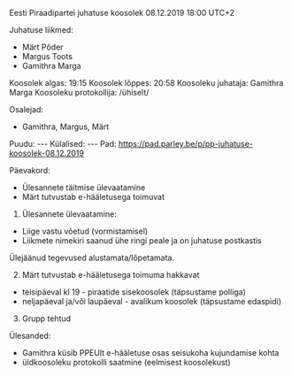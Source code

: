 Eesti Piraadipartei juhatuse koosolek 
08.12.2019 18:00 UTC+2
 
Juhatuse liikmed:
* Märt Põder
* Margus Toots
* Gamithra Marga
    
Koosolek algas: 19:15
Koosolek lõppes: 20:58
Koosoleku juhataja: Gamithra Marga
Koosoleku protokollija: /ühiselt/
    
Osalejad:
* Gamithra, Margus, Märt
    
Puudu: ---
Külalised: ---
Pad: https://pad.parley.be/p/pp-juhatuse-koosolek-08.12.2019
 
Päevakord:
* Ülesannete täitmise ülevaatamine
* Märt tutvustab e-hääletusega toimuvat

1. Ülesannete ülevaatamine:

* Liige vastu võetud (vormistamisel)
* Liikmete nimekiri saanud ühe ringi peale ja on juhatuse postkastis

Ülejäänud tegevused alustamata/lõpetamata.

2. Märt tutvustab e-hääletusega toimuma hakkavat

* teisipäeval kl 19 - piraatide sisekoosolek (täpsustame polliga)
* neljapäeval ja/või laupäeval - avalikum koosolek (täpsustame edaspidi)

3. Grupp tehtud

Ülesanded:
* Gamithra küsib PPEUlt e-hääletuse osas seisukoha kujundamise kohta
* üldkoosoleku protokolli saatmine (eelmisest koosolekust)

